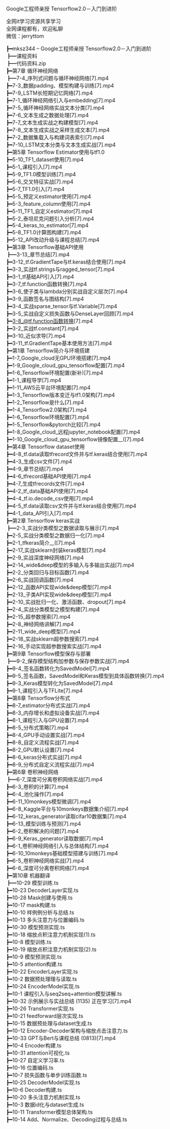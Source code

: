 Google工程师亲授 Tensorflow2.0－入门到进阶

全网it学习资源共享学习<br>全网课程都有，欢迎私聊<br>微信：jerryttom<br>

┣━mksz344 – Google工程师亲授 Tensorflow2.0－入门到进阶<br> ┣━课程资料<br> ┣━代码资料.zip<br> ┣━第7章 循环神经网络<br> ┣━7-4_序列式问题与循环神经网络[7].mp4<br> ┣━7-3_数据padding、模型构建与训练[7].mp4<br> ┣━7-9_LSTM长短期记忆网络[7].mp4<br> ┣━7-1_循环神经网络引入与embedding[7].mp4<br> ┣━7-5_循环神经网络实战文本分类[7].mp4<br> ┣━7-6_文本生成之数据处理[7].mp4<br> ┣━7-7_文本生成实战之构建模型[7].mp4<br> ┣━7-8_文本生成实战之采样生成文本[7].mp4<br> ┣━7-2_数据集载入与构建词表索引[7].mp4<br> ┣━7-10_LSTM文本分类与文本生成实战[7].mp4<br> ┣━第5章 Tensorflow Estimator使用与tf1.0<br> ┣━5-10_TF1_dataset使用[7].mp4<br> ┣━5-1_课程引入[7].mp4<br> ┣━5-9_TF1.0模型训练[7].mp4<br> ┣━5-6_交叉特征实战[7].mp4<br> ┣━5-7_TF1.0引入[7].mp4<br> ┣━5-5_预定义estimator使用[7].mp4<br> ┣━5-3_feature_column使用[7].mp4<br> ┣━5-11_TF1_自定义estimator[7].mp4<br> ┣━5-2_泰坦尼克问题引入分析[7].mp4<br> ┣━5-4_keras_to_estimator[7].mp4<br> ┣━5-8_TF1.0计算图构建[7].mp4<br> ┣━5-12_API改动升级与课程总结[7].mp4<br> ┣━第3章 Tensorflow基础API使用<br> ┣━3-13_章节总结[7].mp4<br> ┣━3-12_tf.GradientTape与tf.keras结合使用[7].mp4<br> ┣━3-3_实战tf.strings与ragged_tensor[7].mp4<br> ┣━3-1_tf基础API引入[7].mp4<br> ┣━3-7_tf.function函数转换[7].mp4<br> ┣━3-6_使子类与lambda分别实战自定义层次[7].mp4<br> ┣━3-9_函数签名与图结构[7].mp4<br> ┣━3-4_实战sparse_tensor与tf.Variable[7].mp4<br> ┣━3-5_实战自定义损失函数与DenseLayer回顾[7].mp4<br> ┣━3-8_@tf.function函数转换[7].mp4<br> ┣━3-2_实战tf.constant[7].mp4<br> ┣━3-10_近似求导[7].mp4<br> ┣━3-11_tf.GradientTape基本使用方法[7].mp4<br> ┣━第1章 Tensorflow简介与环境搭建<br> ┣━1-7_Google_cloud无GPU环境搭建[7].mp4<br> ┣━1-9_Google_cloud_gpu_tensorflow配置[7].mp4<br> ┣━1-6_Tensorflow环境配置(新补)[7].mp4<br> ┣━1-1_课程导学[7].mp4<br> ┣━1-11_AWS云平台环境配置[7].mp4<br> ┣━1-3_Tensorflow版本变迁与tf1.0架构[7].mp4<br> ┣━1-2_Tensorflow是什么[7].mp4<br> ┣━1-4_Tensorflow2.0架构[7].mp4<br> ┣━1-6_Tensorflow环境配置[7].mp4<br> ┣━1-5_Tensorflow&amp;pytorch比较[7].mp4<br> ┣━1-8_Google_cloud_远程jupyter_notebook配置[7].mp4<br> ┣━1-10_Google_cloud_gpu_tensorflow镜像配置__([7].mp4<br> ┣━第4章 Tensorflow dataset使用<br> ┣━4-8_tf.data读取tfrecord文件并与tf.keras结合使用[7].mp4<br> ┣━4-3_生成csv文件[7].mp4<br> ┣━4-9_章节总结[7].mp4<br> ┣━4-6_tfrecord基础API使用[7].mp4<br> ┣━4-7_生成tfrecords文件[7].mp4<br> ┣━4-2_tf_data基础API使用[7].mp4<br> ┣━4-4_tf.io.decode_csv使用[7].mp4<br> ┣━4-5_tf.data读取csv文件并与tf.keras结合使用[7].mp4<br> ┣━4-1_data_API引入[7].mp4<br> ┣━第2章 Tensorflow keras实战<br> ┣━2-3_实战分类模型之数据读取与展示[7].mp4<br> ┣━2-5_实战分类模型之数据归一化[7].mp4<br> ┣━2-1_tfkeras简介__([7].mp4<br> ┣━2-17_实战sklearn封装keras模型[7].mp4<br> ┣━2-9_实战深度神经网络[7].mp4<br> ┣━2-14_wide&amp;deep模型的多输入与多输出实战[7].mp4<br> ┣━2-2_分类回归与目标函数[7].mp4<br> ┣━2-6_实战回调函数[7].mp4<br> ┣━2-12_函数API实现wide&amp;deep模型[7].mp4<br> ┣━2-13_子类API实现wide&amp;deep模型[7].mp4<br> ┣━2-10_实战批归一化、激活函数、dropout[7].mp4<br> ┣━2-4_实战分类模型之模型构建[7].mp4<br> ┣━2-15_超参数搜索[7].mp4<br> ┣━2-8_神经网络讲解[7].mp4<br> ┣━2-11_wide_deep模型[7].mp4<br> ┣━2-18_实战sklearn超参数搜索[7].mp4<br> ┣━2-16_手动实现超参数搜索实战[7].mp4<br> ┣━第9章 Tensorflow模型保存与部署<br> ┣━9-2_保存模型结构加参数与保存参数实战[7].mp4<br> ┣━9-4_签名函数转化为SavedModel[7].mp4<br> ┣━9-5_签名函数，SavedModel和Keras模型到具体函数转换[7].mp4<br> ┣━9-3_Keras模型转化为SavedModel[7].mp4<br> ┣━9-1_课程引入与TFLite[7].mp4<br> ┣━第8章 Tensorflow分布式<br> ┣━8-7_estimator分布式实战[7].mp4<br> ┣━8-3_内存增长和虚拟设备实战[7].mp4<br> ┣━8-1_课程引入与GPU设置[7].mp4<br> ┣━8-5_分布式策略[7].mp4<br> ┣━8-4_GPU手动设置实战[7].mp4<br> ┣━8-8_自定义流程实战[7].mp4<br> ┣━8-2_GPU默认设置[7].mp4<br> ┣━8-6_keras分布式实战[7].mp4<br> ┣━8-9_分布式自定义流程实战[7].mp4<br> ┣━第6章 卷积神经网络<br> ┣━6-7_深度可分离卷积网络实战[7].mp4<br> ┣━6-3_卷积的计算[7].mp4<br> ┣━6-4_池化操作[7].mp4<br> ┣━6-11_10monkeys模型微调[7].mp4<br> ┣━6-8_Kaggle平台与10monkeys数据集介绍[7].mp4<br> ┣━6-12_keras_generator读取cifar10数据集[7].mp4<br> ┣━6-13_模型训练与预测[7].mp4<br> ┣━6-2_卷积解决的问题[7].mp4<br> ┣━6-9_Keras_generator读取数据[7].mp4<br> ┣━6-1_卷积神经网络引入与总体结构[7].mp4<br> ┣━6-10_10monkeys基础模型搭建与训练[7].mp4<br> ┣━6-5_卷积神经网络实战[7].mp4<br> ┣━6-6_深度可分离卷积网络[7].mp4<br> ┣━第10章 机器翻译<br> ┣━10-29 模型训练.ts<br> ┣━10-23 DecoderLayer实现.ts<br> ┣━10-28 Mask创建与使用.ts<br> ┣━10-17 mask构建.ts<br> ┣━10-10 样例例分析与总结.ts<br> ┣━10-13 多头注意力与位置编码.ts<br> ┣━10-30 模型预测实现.ts<br> ┣━10-18 缩放点积注意力机制实现(1).ts<br> ┣━10-8 模型训练.ts<br> ┣━10-19 缩放点积注意力机制实现(2).ts<br> ┣━10-9 模型预测实现.ts<br> ┣━10-5 attention构建.ts<br> ┣━10-22 EncoderLayer实现.ts<br> ┣━10-2 数据预处理理与读取.ts<br> ┣━10-24 EncoderModel实现.ts<br> ┣━10-1 课程引入与seq2seq+attention模型讲解.ts<br> ┣━10-32 示例展示与实战总结 (1135) 正在学习[7].mp4<br> ┣━10-26 Transformer实现.ts<br> ┣━10-21 feedforward层次实现.ts<br> ┣━10-15 数据预处理与dataset生成.ts<br> ┣━10-12 Encoder-Decoder架构与缩放点击注意力.ts<br> ┣━10-33 GPT与Bert与课程总结 (0813)[7].mp4<br> ┣━10-4 Encoder构建.ts<br> ┣━10-31 attention可视化.ts<br> ┣━10-27 自定义学习率.ts<br> ┣━10-16 位置编码.ts<br> ┣━10-7 损失函数与单步训练函数.ts<br> ┣━10-25 DecoderModel实现.ts<br> ┣━10-6 Decoder构建.ts<br> ┣━10-20 多头注意力机制实现.ts<br> ┣━10-3 数据id化与dataset生成.ts<br> ┣━10-11 Transformer模型总体架构.ts<br> ┣━10-14 Add、Normalize、Decoding过程与总结.ts